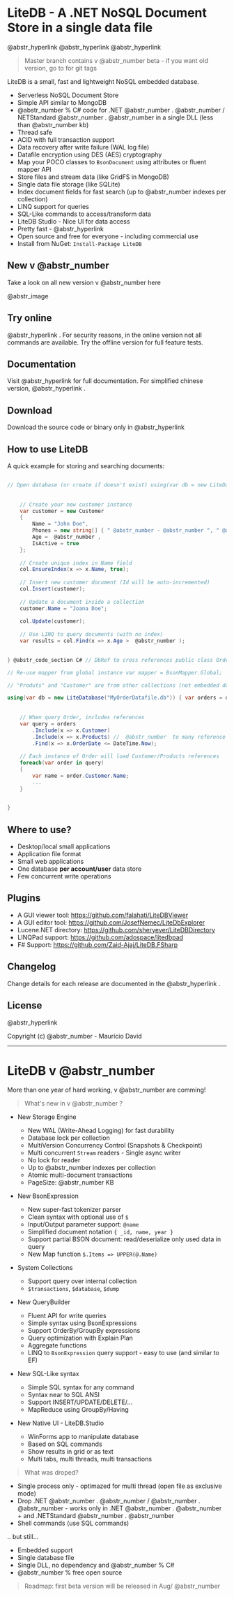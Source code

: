 # LiteDB - A .NET NoSQL Document Store in a single data file

@abstr_hyperlink @abstr_hyperlink @abstr_hyperlink 

> Master branch contains v @abstr_number beta - if you want old version, go to for git tags

LiteDB is a small, fast and lightweight NoSQL embedded database. 

  * Serverless NoSQL Document Store
  * Simple API similar to MongoDB
  * @abstr_number % C# code for .NET @abstr_number . @abstr_number / NETStandard @abstr_number . @abstr_number in a single DLL (less than @abstr_number kb)
  * Thread safe
  * ACID with full transaction support
  * Data recovery after write failure (WAL log file)
  * Datafile encryption using DES (AES) cryptography
  * Map your POCO classes to `BsonDocument` using attributes or fluent mapper API
  * Store files and stream data (like GridFS in MongoDB)
  * Single data file storage (like SQLite)
  * Index document fields for fast search (up to @abstr_number indexes per collection)
  * LINQ support for queries
  * SQL-Like commands to access/transform data
  * LiteDB Studio - Nice UI for data access
  * Pretty fast - @abstr_hyperlink 
  * Open source and free for everyone - including commercial use
  * Install from NuGet: `Install-Package LiteDB`



## New v @abstr_number

Take a look on all new version v @abstr_number here

@abstr_image 

## Try online

@abstr_hyperlink . For security reasons, in the online version not all commands are available. Try the offline version for full feature tests.

## Documentation

Visit @abstr_hyperlink for full documentation. For simplified chinese version, @abstr_hyperlink .

## Download

Download the source code or binary only in @abstr_hyperlink 

## How to use LiteDB

A quick example for storing and searching documents:

```C# // Create your POCO class public class Customer { public int Id { get; set; } public string Name { get; set; } public int Age { get; set; } public string[] Phones { get; set; } public bool IsActive { get; set; } }

// Open database (or create if doesn't exist) using(var db = new LiteDatabase(@"MyData.db")) { // Get customer collection var col = db.GetCollection("customers");
    
    
    // Create your new customer instance
    var customer = new Customer
    { 
        Name = "John Doe", 
        Phones = new string[] { " @abstr_number - @abstr_number ", " @abstr_number - @abstr_number " }, 
        Age =  @abstr_number ,
        IsActive = true
    };
    
    // Create unique index in Name field
    col.EnsureIndex(x => x.Name, true);
    
    // Insert new customer document (Id will be auto-incremented)
    col.Insert(customer);
    
    // Update a document inside a collection
    customer.Name = "Joana Doe";
    
    col.Update(customer);
    
    // Use LINQ to query documents (with no index)
    var results = col.Find(x => x.Age >  @abstr_number );
    

} @abstr_code_section C# // DbRef to cross references public class Order { public ObjectId Id { get; set; } public DateTime OrderDate { get; set; } public Address ShippingAddress { get; set; } public Customer Customer { get; set; } public List Products { get; set; } } 

// Re-use mapper from global instance var mapper = BsonMapper.Global;

// "Produts" and "Customer" are from other collections (not embedded document) mapper.Entity() .DbRef(x => x.Customer, "customers") // @abstr_number to @abstr_number / @abstr_number reference .DbRef(x => x.Products, "products") // @abstr_number to Many reference .Field(x => x.ShippingAddress, "addr"); // Embedded sub document

using(var db = new LiteDatabase("MyOrderDatafile.db")) { var orders = db.GetCollection("orders");
    
    
    // When query Order, includes references
    var query = orders
        .Include(x => x.Customer)
        .Include(x => x.Products) //  @abstr_number  to many reference
        .Find(x => x.OrderDate <= DateTime.Now);
    
    // Each instance of Order will load Customer/Products references
    foreach(var order in query)
    {
        var name = order.Customer.Name;
        ...
    }
    

}

```

## Where to use?

  * Desktop/local small applications
  * Application file format
  * Small web applications
  * One database **per account/user** data store
  * Few concurrent write operations



## Plugins

  * A GUI viewer tool: https://github.com/falahati/LiteDBViewer
  * A GUI editor tool: https://github.com/JosefNemec/LiteDbExplorer 
  * Lucene.NET directory: https://github.com/sheryever/LiteDBDirectory
  * LINQPad support: https://github.com/adospace/litedbpad
  * F# Support: https://github.com/Zaid-Ajaj/LiteDB.FSharp



## Changelog

Change details for each release are documented in the @abstr_hyperlink .

## License

@abstr_hyperlink 

Copyright (c) @abstr_number - Maurício David

* * *

#  LiteDB v @abstr_number

More than one year of hard working, v @abstr_number are comming!

> What's new in v @abstr_number ?

  * New Storage Engine

    * New WAL (Write-Ahead Logging) for fast durability
    * Database lock per collection
    * MultiVersion Concurrency Control (Snapshots & Checkpoint)
    * Multi concurrent `Stream` readers - Single async writer
    * No lock for reader
    * Up to @abstr_number indexes per collection
    * Atomic multi-document transactions
    * PageSize: @abstr_number KB
  * New BsonExpression

    * New super-fast tokenizer parser
    * Clean syntax with optional use of `$`
    * Input/Output parameter support: `@name`
    * Simplified document notation `{ _id, name, year }`
    * Support partial BSON document: read/deserialize only used data in query
    * New Map function `$.Items => UPPER(@.Name)`
  * System Collections

    * Support query over internal collection 
    * `$transactions`, `$database`, `$dump`
  * New QueryBuilder

    * Fluent API for write queries
    * Simple syntax using BsonExpressions
    * Support OrderBy/GroupBy expressions
    * Query optimization with Explain Plan
    * Aggregate functions
    * LINQ to `BsonExpression` query support - easy to use (and similar to EF)
  * New SQL-Like syntax

    * Simple SQL syntax for any command
    * Syntax near to SQL ANSI 
    * Support INSERT/UPDATE/DELETE/...
    * MapReduce using GroupBy/Having
  * New Native UI - LiteDB.Studio

    * WinForms app to manipulate database
    * Based on SQL commands
    * Show results in grid or as text
    * Multi tabs, multi threads, multi transactions



> What was droped?

  * Single process only - optimazed for multi thread (open file as exclusive mode)
  * Drop .NET @abstr_number . @abstr_number / @abstr_number . @abstr_number - works only in .NET @abstr_number . @abstr_number + and .NETStandard @abstr_number . @abstr_number 
  * Shell commands (use SQL commands)



.. but still... 

  * Embedded support
  * Single database file 
  * Single DLL, no dependency and @abstr_number % C#
  * @abstr_number % free open source



> Roadmap: first beta version will be released in Aug/ @abstr_number 
